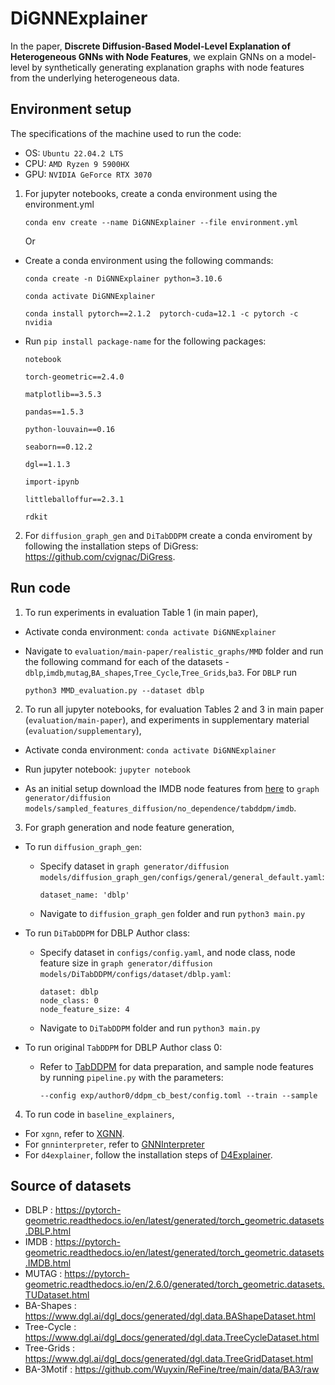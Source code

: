 # DiGNNExplainer

In the paper, <strong>Discrete Diffusion-Based Model-Level Explanation of Heterogeneous GNNs with Node Features</strong>, we explain GNNs on a model-level by synthetically generating explanation graphs with node features from the underlying heterogeneous data.

## Environment setup

The specifications of the machine used to run the code:
 - OS: `Ubuntu 22.04.2 LTS`
 - CPU: `AMD Ryzen 9 5900HX`
 - GPU: `NVIDIA GeForce RTX 3070`
   
1. For jupyter notebooks, create a conda environment using the environment.yml<br/>

   ```
   conda env create --name DiGNNExplainer --file environment.yml
   ```  
   Or
 
 - Create a conda environment using the following commands:  
 
   `conda create -n DiGNNExplainer python=3.10.6 `

   `conda activate DiGNNExplainer`  

   `conda install pytorch==2.1.2  pytorch-cuda=12.1 -c pytorch -c nvidia`


- Run `pip install package-name` for the following packages:
   
    `notebook` 

    `torch-geometric==2.4.0`  

    `matplotlib==3.5.3` 

    `pandas==1.5.3` 

    `python-louvain==0.16` 

    `seaborn==0.12.2` 

    `dgl==1.1.3` 

    `import-ipynb`

    `littleballoffur==2.3.1`
     
     `rdkit`

    	
 2.  For `diffusion_graph_gen` and `DiTabDDPM` create a conda enviroment by following the installation steps of DiGress: https://github.com/cvignac/DiGress.  <br/>
 

## Run code
1. To run experiments in evaluation Table 1 (in main paper), <br/>
- Activate conda environment:
 `conda activate DiGNNExplainer` <br/>
- Navigate to `evaluation/main-paper/realistic_graphs/MMD` folder and run the following command for each of the datasets - `dblp`,`imdb`,`mutag`,`BA_shapes`,`Tree_Cycle`,`Tree_Grids`,`ba3`. For `DBLP` run

  ```
  python3 MMD_evaluation.py --dataset dblp
  ```
  
2. To run all jupyter notebooks, for evaluation Tables 2 and 3 in main paper (`evaluation/main-paper`), and experiments in supplementary material (`evaluation/supplementary`), 
- Activate conda environment:
 `conda activate DiGNNExplainer`

- Run jupyter notebook:
 `jupyter notebook`
 
- As an initial setup download the IMDB node features from [here](https://drive.google.com/file/d/1cYWwO4WgfafH3G0bOw69DQsLAFUiJs-5/view?usp=sharing) to `graph generator/diffusion models/sampled_features_diffusion/no_dependence/tabddpm/imdb`.<br/> 

3. For graph generation and node feature generation,<br/>

   
- To run `diffusion_graph_gen`:<br/>
	- Specify dataset in `graph generator/diffusion models/diffusion_graph_gen/configs/general/general_default.yaml`:
 
	  ```
	  dataset_name: 'dblp'
	  ```
	- Navigate to `diffusion_graph_gen` folder and run
	   `python3 main.py`

 - To run `DiTabDDPM` for DBLP Author class:<br/>
 	- Specify dataset in `configs/config.yaml`, and node class, node feature size in `graph generator/diffusion models/DiTabDDPM/configs/dataset/dblp.yaml`:
    
	  ```
	  dataset: dblp
	  node_class: 0
	  node_feature_size: 4
	  ```
	- Navigate to `DiTabDDPM` folder and run
          `python3 main.py`
          
 - To run original `TabDDPM` for DBLP Author class 0:<br/>
 	- Refer to [TabDDPM](https://github.com/yandex-research/tab-ddpm) for data preparation, and sample node features by running `pipeline.py` with the parameters:
    
	  ```
	  --config exp/author0/ddpm_cb_best/config.toml --train --sample
	  ```
          
     		
4. To run code in `baseline_explainers`,
- For `xgnn`, refer to [XGNN](https://github.com/divelab/DIG/tree/5842d8d2a64c318286291fc93d3d11cfbc1e9749/dig/xgraph/XGNN).<br/>
- For `gnninterpreter`, refer to [GNNInterpreter](https://github.com/yolandalalala/GNNInterpreter/tree/a419343d0de20674e14cd1051b7983981cf6b47c) 
- For `d4explainer`, follow the installation steps of [D4Explainer](https://github.com/Graph-and-Geometric-Learning/D4Explainer/tree/997b4c755fc19d0494c09bc3bd4925777ea53aca).<br/>

       
## Source of datasets
- DBLP : https://pytorch-geometric.readthedocs.io/en/latest/generated/torch_geometric.datasets.DBLP.html
- IMDB : https://pytorch-geometric.readthedocs.io/en/latest/generated/torch_geometric.datasets.IMDB.html
- MUTAG : https://pytorch-geometric.readthedocs.io/en/2.6.0/generated/torch_geometric.datasets.TUDataset.html
- BA-Shapes : https://www.dgl.ai/dgl_docs/generated/dgl.data.BAShapeDataset.html
- Tree-Cycle : https://www.dgl.ai/dgl_docs/generated/dgl.data.TreeCycleDataset.html
- Tree-Grids : https://www.dgl.ai/dgl_docs/generated/dgl.data.TreeGridDataset.html
- BA-3Motif : https://github.com/Wuyxin/ReFine/tree/main/data/BA3/raw

